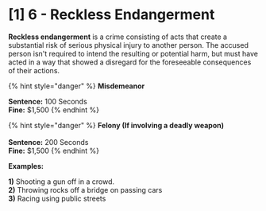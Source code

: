 # \[1] 6 - Reckless Endangerment

**Reckless endangerment** is a crime consisting of acts that create a substantial risk of serious physical injury to another person. The accused person isn't required to intend the resulting or potential harm, but must have acted in a way that showed a disregard for the foreseeable consequences of their actions.

{% hint style="danger" %}
**Misdemeanor**

**Sentence:** 100 Seconds\
**Fine:** $1,500
{% endhint %}

{% hint style="danger" %}
**Felony (If involving a deadly weapon)**\
\
**Sentence:** 200 Seconds\
**Fine:** $1,500
{% endhint %}

**Examples:**

**1)** Shooting a gun off in a crowd.\
**2)** Throwing rocks off a bridge on passing cars\
**3)** Racing using public streets
